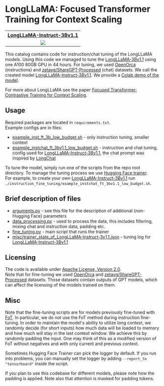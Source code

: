 # LongLLaMA: Focused Transformer Training for Context Scaling

<div align="center">


<table>
  <tr>
    <th> <a href="https://huggingface.co/syzymon/long_llama_3b_instruct">LongLLaMA-Instruct-3Bv1.1</a> </th>
  </tr>
  <tr>
    <td align="center">
    <a  href="https://colab.research.google.com/github/CStanKonrad/long_llama/blob/main/long_llama_instruct_colab.ipynb"><img src="https://colab.research.google.com/assets/colab-badge.svg"></a>
    </td>
 </tr>
</table>

</div>

This catalog contains code for instruction/chat tuning of the LongLLaMA models. Using this code we managed to tune the [LongLLaMA-3Bv1.1](https://huggingface.co/syzymon/long_llama_3b_v1_1) using one A100 80GB GPU in 44 hours. For tuning, we used [OpenOrca](https://huggingface.co/datasets/Open-Orca/OpenOrca) (instructions) and [zetavg/ShareGPT-Processed](https://huggingface.co/datasets/zetavg/ShareGPT-Processed) (chat) datasets. We call the created model [LongLLaMA-Instruct-3Bv1.1](https://huggingface.co/syzymon/long_llama_3b_instruct). We provide a [Colab demo of the model](https://colab.research.google.com/github/CStanKonrad/long_llama/blob/main/long_llama_instruct_colab.ipynb).
 
For more about LongLLaMA see the paper [Focused Transformer: Contrastive Training for Context Scaling](https://arxiv.org/abs/2307.03170).  


## Usage
Required packages are located in `requirements.txt`.  
Example configs are in files:
* [example_inst_ft_3b_low_budget.sh](example_inst_ft_3b_low_budget.sh) - only instruction tuning, smaller context
* [example_instchat_ft_3bv1.1_low_budget.sh](example_instchat_ft_3bv1.1_low_budget.sh) - instruction and chat tuning, config used for [LongLLaMA-Instruct-3Bv1.1](https://huggingface.co/syzymon/long_llama_3b_instruct), the chat prompt was inspired by [LongChat](https://github.com/DachengLi1/LongChat)

To tune the model, simply run one of the scripts from the repo root directory. To manage the tuning process we use [Hugging Face trainer](https://huggingface.co/docs/transformers/v4.30.0/en/main_classes/trainer).  
For example, to create your own [LongLLaMA-Instruct-3Bv1.1](https://huggingface.co/syzymon/long_llama_3b_instruct) run `./instruction_fine_tuning/example_instchat_ft_3bv1.1_low_budget.sh`.

## Brief description of files
* [arguments.py](arguments.py) - see this file for the description of additional (non-Hugging Face) parameters
* [data_processing.py](data_processing.py) - used to process the data, this includes filtering, mixing chat and instruction data, padding etc.
* [fine_tuning.py](fine_tuning.py) - main script that runs the trainer
* [misc/trainer_state_of_LongLLaMA-Instruct-3v1.1.json](misc/trainer_state_of_LongLLaMA-Instruct-3v1.1.json) - tuning log for  [LongLLaMA-Instruct-3Bv1.1](https://huggingface.co/syzymon/long_llama_3b_instruct)


## Licensing
The code is available under [Apache License, Version 2.0](http://www.apache.org/licenses/LICENSE-2.0).  
Note that for fine-tuning we used [OpenOrca](https://huggingface.co/datasets/Open-Orca/OpenOrca) and [zetavg/ShareGPT-Processed](https://huggingface.co/datasets/zetavg/ShareGPT-Processed) datasets. Those datasets contain outputs of GPT models, which can affect the licensing of the models trained on them.

## Misc

Note that the fine-tuning scripts are for models previously fine-tuned with [FoT](https://arxiv.org/abs/2307.03170). In particular, we do not use the FoT method during instruction fine-tuning. In order to maintain the model's ability to utilize long context, we randomly decide (for short inputs) how much data will be loaded to memory and how much will stay in the last context window. We achieve this by randomly padding the input. One may think of this as a modified version of FoT without negatives and with only current and previous context.

Sometimes Hugging Face Trainer can pick the logger by default. If you run into problems, you can manually set the logger by adding `--report_to "tensorboard"` inside the script.  

If you plan to use this codebase for different models, please note how the padding is applied. Note also that attention is masked for padding tokens. 

